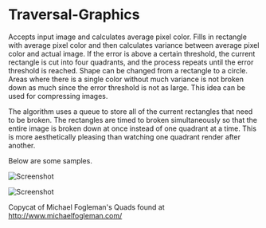 # Traversal-Graphics

Accepts input image and calculates average pixel color. Fills in rectangle with average pixel color and then calculates variance between average pixel color and actual image. If the error is above a certain threshold, the current rectangle is cut into four quadrants, and the process repeats until the error threshold is reached. Shape can be changed from a rectangle to a circle. Areas where there is a single color without much variance is not broken down as much since the error threshold is not as large. This idea can be used for compressing images.

The algorithm uses a queue to store all of the current rectangles that need to be broken. The rectangles are timed to broken simultaneously so that the entire image is broken down at once instead of one quadrant at a time. This is more aesthetically pleasing than watching one quadrant render after another. 

Below are some samples.

![Screenshot](http://i.imgur.com/R3Ag9yk.jpg)

![Screenshot](http://i.imgur.com/HQxnG3h.jpg)

Copycat of Michael Fogleman's Quads found at http://www.michaelfogleman.com/
